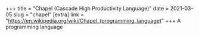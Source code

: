 +++
title = "Chapel (Cascade High Productivity Language)"
date = 2021-03-05
slug = "chapel"
[extra]
link = "https://en.wikipedia.org/wiki/Chapel_(programming_language)"
+++
A programming language

